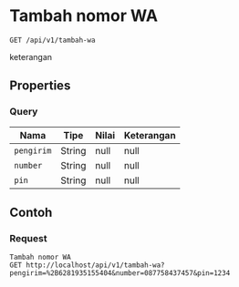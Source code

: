# Tambah nomor WA
```http
GET /api/v1/tambah-wa
```
keterangan
## Properties
### Query
Nama | Tipe | Nilai | Keterangan
--- | --- | --- | ---
<code>pengirim</code> | String | null | null
<code>number</code> | String | null | null
<code>pin</code> | String | null | null

## Contoh

### Request
```http
Tambah nomor WA
GET http://localhost/api/v1/tambah-wa?pengirim=%2B6281935155404&number=087758437457&pin=1234
```
